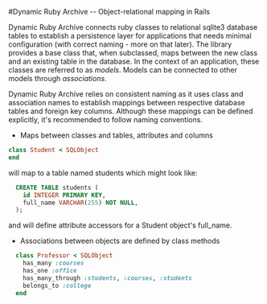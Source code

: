 #Dynamic Ruby Archive -- Object-relational mapping in Rails

Dynamic Ruby Archive connects ruby classes to relational sqlite3 database tables
to establish a persistence layer for applications that needs minimal
configuration (with correct naming - more on that later). The library provides
a base class that, when subclassed, maps between the new class and an existing
table in the database. In the context of an application, these classes are
referred to as *models*. Models can be connected to other models through
*associations*.

Dynamic Ruby Archive relies on consistent naming as it uses class and
association names to establish mappings between respective database tables and
foreign key columns. Although these mappings can be defined explicitly, it's
recommended to follow naming conventions.

* Maps between classes and tables, attributes and columns
```ruby
class Student < SQLObject
end
```
will map to a table named students which might look like:
```sql
  CREATE TABLE students (
    id INTEGER PRIMARY KEY,
    full_name VARCHAR(255) NOT NULL,
  );
```
and will define attribute accessors for a Student object's full_name.

* Associations between objects are defined by class methods
```ruby
  class Professor < SQLObject
    has_many :courses
    has_one :office
    has_many_through :students, :courses, :students
    belongs_to :college
  end
```
